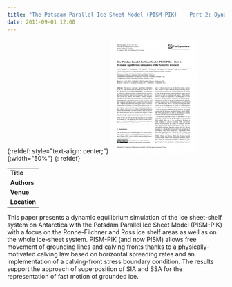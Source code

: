 ```yaml
---
title: "The Potsdam Parallel Ice Sheet Model (PISM-PIK) -- Part 2: Dynamic equilibrium simulation of the Antarctic ice sheet"
date: 2011-09-01 12:00
---
```


{:refdef: style="text-align: center;"}
![](/img/applications/martinetal2011.png){:width="50%"}
{: refdef}


||
|-
| **Title** | [The Potsdam Parallel Ice Sheet Model (PISM-PIK) -- Part 2: Dynamic equilibrium simulation of the Antarctic ice sheet](http://www.the-cryosphere.net/5/727/2011/tc-5-727-2011.html) |
| **Authors** | [Maria Martin, Potsdam Institute for Climate Impact Research](http://www.pik-potsdam.de/~martin/), and colleagues |
| **Venue** | [The Cryosphere](http://www.the-cryosphere.net/5/727/2011/tc-5-727-2011.html) |
| **Location** | Antarctic ice sheet |

This paper presents a dynamic equilibrium simulation of the ice sheet-shelf system on Antarctica with the Potsdam Parallel Ice Sheet Model (PISM-PIK) with a focus on the Ronne-Filchner and Ross ice shelf areas as well as on the whole ice-sheet system.
PISM-PIK (and now PISM) allows free movement of grounding lines and calving fronts thanks to a physically-motivated calving law based on horizontal spreading rates and an implementation of a calving-front stress boundary condition.
The results support the approach of superposition of SIA and SSA for the representation of fast motion of grounded ice.

